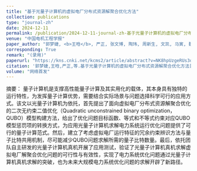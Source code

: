 ```yaml
---
title: "基于光量子计算机的虚拟电厂分布式资源解聚合优化方法"
collection: publications
type: "journal-zh"
date: 2024-12-11
permalink: /publication/2024-12-11-journal-zh-基于光量子计算机的虚拟电厂分布式资源解聚合优化方法
venue: "中国电机工程学报"
paper_author: "郭梦婕, <b>王晗</b>, 严正, 张文博, 陶玮, 周新生, 文凯, 马寅, 魏海"
corresponding: True
remark: "(录用)"
paperurl: "https://kns.cnki.net/kcms2/article/abstract?v=NK8hpUzgeRUs3dcrsqKqf0gcUrpsB0CNWjkJ3LSW95cJU1VyJOWg1V0x7beEnxWN6FFU8Kez7KGN3xhCi5bvKhFmGGVLT1YUhvUqZv6iiypfbYN82fPpQbQR6aB3D2u6L2iyLioO2DZfCD3fh3dwhvoBklmg_n37E-69_3cBQCKeXbkxbOAVU1siCpuGaimx&uniplatform=NZKPT&language=CHS"
citation: '郭梦婕,王晗,严正,等.基于光量子计算机的虚拟电厂分布式资源解聚合优化方法[J/OL].中国电机工程学报, 1-12[2024-12-11].'
volume: "网络首发"
---
```


摘要：
量子计算机是支撑高性能量子计算及其实用化的载体，其本身具有独特的运行特性，为发挥量子计算优势，需要结合实际场景与问题选择科学可行的应用方式。该文以光量子计算机为依托，首先提出了面向虚拟电厂分布式资源解聚合优化的二次无约束二值优化（Quadratic unconstrained binary optimization，QUBO）模型构建方法，给出了优化问题目标函数、等式和不等式约束对应QUBO模型惩罚项的转换方式，为应用光量子计算机求解电力系统运行优化问题提供了可行的量子计算范式。然后，建立了考虑虚拟电厂运行特征的冗余约束辨识方法与量子比特共用机制，尽可能减少QUBO问题求解所需的量子比特数量。最后，依托团队自主研发的光量子计算机真机开展了应用测试，验证了光量子计算机真机求解虚拟电厂解聚合优化问题的可行性与有效性，实现了电力系统优化问题通过光量子计算机真机求解的突破，也为未来大规模电力系统优化问题的求解开辟了新路径。
